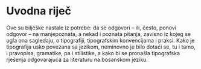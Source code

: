 # Uvodna riječ

Ove su bilješke nastale iz potrebe: da se odgovori – ili, često, ponovi odgovor – na manjepoznata, a nekad i poznata pitanja, zavisno iz kojeg se ugla ona sagledaju, o tipografiji, tipografskim konvencijama i praksi. Kako je tipografija usko povezana sa jezikom, neminovno je bilo dotaći se, tu i tamo, i pravopisa, gramatike, pa i stilistike, a kako bi se pronašla tipografska rješenja odgovarajuća za literaturu na bosanskom jeziku.

